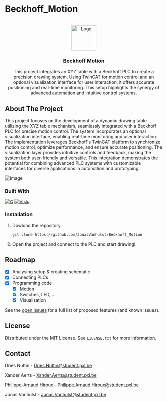 # Beckhoff_Motion
<!-- PROJECT LOGO -->
<br />
<div align="center">
  <a href="https://github.com/github_username/repo_name">
    <img src="https://github.com/JonasVanhulst/IoT_Insights/assets/114076210/e8407dba-a210-47c9-b474-e5cfc447229c" alt="Logo" width="80" height="80">
  </a>

<h3 align="center">Beckhoff Motion</h3>
  
  <p align="center">
    This project integrates an XYZ table with a Beckhoff PLC to create a precision drawing system. Using TwinCAT for motion control and an optional visualization interface for user interaction, it offers accurate positioning and real-time monitoring. This setup highlights the synergy of advanced automation and intuitive control systems.
  </p>
</div>

<!-- ABOUT THE PROJECT -->
## About The Project
This project focuses on the development of a dynamic drawing table utilizing the XYZ table mechanism, seamlessly integrated with a Beckhoff PLC for precise motion control. The system incorporates an optional visualization interface, enabling real-time monitoring and user interaction. The implementation leverages Beckhoff's TwinCAT platform to synchronize motion control, optimize performance, and ensure accurate positioning. The visualization layer provides intuitive controls and feedback, making the system both user-friendly and versatile. This integration demonstrates the potential for combining advanced PLC systems with customizable interfaces for diverse applications in automation and prototyping.

![image](https://github.com/user-attachments/assets/8c1dc908-1141-44fd-97e3-f49a198e3a14)


### Built With

[![C](https://img.shields.io/badge/C-00599C?style=for-the-badge&logo=c&logoColor=white)](https://en.wikipedia.org/wiki/C_(programming_language))
[![Visio](https://img.shields.io/badge/Microsoft%20Visio-0078D4?style=for-the-badge&logo=microsoft-visio&logoColor=white)](https://www.microsoft.com/visio)

### Installation

1. Dowload the repository
   ```sh
   git clone https://github.com/JonasVanhulst/Beckhoff_Motion
   ```
2. Open the project and connect to the PLC and start drawing!

<!-- ROADMAP -->
## Roadmap

- [x] Analysing setup & creating schematic
- [x] Connecting PLCs
- [x] Programming code
    - [x] Motion
    - [x] Switches, LED, ...
    - [x] Visualisation

See the [open issues](https://github.com/JonasVanhulst/IoT_Insights/issues) for a full list of proposed features (and known issues).


<!-- LICENSE -->
## License

Distributed under the MIT License. See `LICENSE.txt` for more information.


<!-- CONTACT -->
## Contact

Dries Nuttin - Dries.Nuttin@student.pxl.be

Xander Aerts - Xander.Aerts@student.pxl.be

Philippe-Arnaud Hiroux - Philippe.Arnaud.Hiroux@student.pxl.be

Jonas Vanhulst - Jonas.Vanhulst@student.pxl.be

